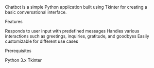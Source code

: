Chatbot is a simple Python application built using Tkinter for creating a basic conversational interface.

Features

Responds to user input with predefined messages
Handles various interactions such as greetings, inquiries, gratitude, and goodbyes
Easily customizable for different use cases

Prerequisites

Python 3.x
Tkinter
 
